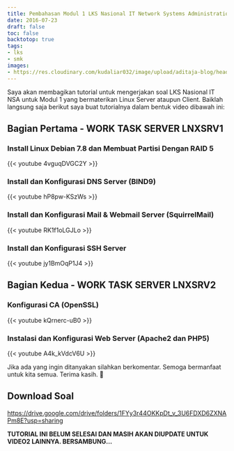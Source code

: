 ```yaml
---
title: Pembahasan Modul 1 LKS Nasional IT Network Systems Administration Tahun 2016
date: 2016-07-23
draft: false
toc: false
backtotop: true
tags:
- lks
- smk
images:
- https://res.cloudinary.com/kudaliar032/image/upload/aditaja-blog/headers/5_ejtz3s.webp
---
```


Saya akan membagikan tutorial untuk mengerjakan soal LKS Nasional IT NSA untuk Modul 1 yang bermaterikan Linux Server ataupun Client. Baiklah langsung saja berikut saya buat tutorialnya dalam bentuk video dibawah ini:

## Bagian Pertama - WORK TASK SERVER LNXSRV1

### Install Linux Debian 7.8 dan Membuat Partisi Dengan RAID 5

{{< youtube 4vguqDVGC2Y >}}

### Install dan Konfigurasi DNS Server (BIND9)

{{< youtube hP8pw-KSzWs >}}

### Install dan Konfigurasi Mail & Webmail Server (SquirrelMail)

{{< youtube RK1f1oLGJLo >}}

### Install dan Konfigurasi SSH Server

{{< youtube jy1BmOqP1J4 >}}

## Bagian Kedua - WORK TASK SERVER LNXSRV2

### Konfigurasi CA (OpenSSL)

{{< youtube kQrnerc-uB0 >}}

### Instalasi dan Konfigurasi Web Server (Apache2 dan PHP5)

{{< youtube A4k_kVdcV6U >}}

Jika ada yang ingin ditanyakan silahkan berkomentar. Semoga bermanfaat untuk kita semua. Terima kasih. :pray:

## Download Soal
https://drive.google.com/drive/folders/1FYy3r44OKKpDt_v_3U6FDXD6ZXNAPm8E?usp=sharing

**TUTORIAL INI BELUM SELESAI DAN MASIH AKAN DIUPDATE UNTUK VIDEO2 LAINNYA. BERSAMBUNG…**

